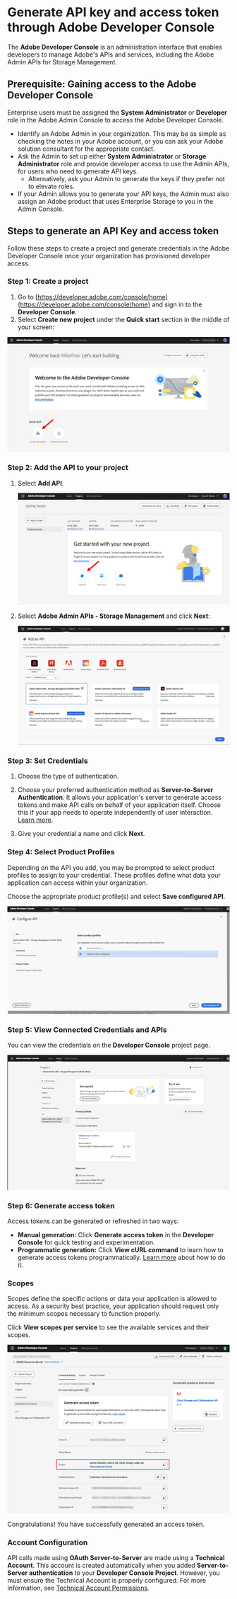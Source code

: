 # Generate API key and access token through Adobe Developer Console

The **Adobe Developer Console** is an administration interface that enables developers to manage Adobe's APIs and services, including the  Adobe Admin APIs for Storage Management.

## Prerequisite: Gaining access to the Adobe Developer Console

Enterprise users must be assigned the **System Administrator** or **Developer** role in the Adobe Admin Console to access the Adobe Developer Console.

- Identify an Adobe Admin in your organization. This may be as simple as checking the notes in your Adobe account, or you can ask your Adobe solution consultant for the appropriate contact.
- Ask the Admin to set up either **System Administrator** or **Storage Administrator** role and provide developer access to use the Admin APIs, for users who need to generate API keys.
  - Alternatively, ask your Admin to generate the keys if they prefer not to elevate roles.
- If your Admin allows you to generate your API keys, the Admin must also assign an Adobe product that uses Enterprise Storage to you in the Admin Console.

## Steps to generate an API Key and access token

Follow these steps to create a project and generate credentials in the Adobe Developer Console once your organization has provisioned developer access.

### Step 1: Create a project

1. Go to [https://developer.adobe.com/console/home](https://developer.adobe.com/console/home) and sign in to the **Developer Console**.
2. Select **Create new project** under the **Quick start** section in the middle of your screen:

![Create a project](./images/create-dev-project.jpg)

### Step 2: Add the API to your project

1. Select **Add API**.

   ![Add API](./images/add-api.jpg)

2. Select **Adobe Admin APIs - Storage Management** and click **Next**:

     ![Pick Adobe Admin APIs - Storage Management option](./images/pick-cloudstorage-api.jpg)

### Step 3: Set Credentials

1. Choose the type of authentication.
2. Choose your preferred authentication method as **Server-to-Server Authentication**. It allows your application's server to generate access tokens and make API calls on behalf of your application itself. Choose this if your app needs to operate independently of user interaction. [Learn more](https://developer.adobe.com/developer-console/docs/guides/authentication/ServerToServerAuthentication/).

3. Give your credential a name and click **Next**.

### Step 4: Select Product Profiles

Depending on the API you add, you may be prompted to select product profiles to assign to your credential. These profiles define what data your application can access within your organization.

Choose the appropriate product profile(s) and select **Save configured API**.

![Choose product profile](./images/choose_profile.jpg)

### Step 5: View Connected Credentials and APIs

You can view the credentials on the **Developer Console** project page.

![Connect another credential](./images/connect_another_credential.jpg)

### Step 6: Generate access token

Access tokens can be generated or refreshed in two ways:

- **Manual generation:** Click **Generate access token** in the **Developer Console** for quick testing and experimentation.
- **Programmatic generation:** Click **View cURL command** to learn how to generate access tokens programmatically. [Learn more](https://developer.adobe.com/developer-console/docs/guides/authentication/ServerToServerAuthentication/implementation/) about how to do it.

### Scopes

Scopes define the specific actions or data your application is allowed to access. As a security best practice, your application should request only the minimum scopes necessary to function properly.

Click **View scopes per service** to see the available services and their scopes.

![Get scopes](./images/get_scopes.jpg)

Congratulations! You have successfully generated an access token.

### Account Configuration

API calls made using **OAuth Server-to-Server** are made using a **Technical Account**. This account is created automatically when you added **Server-to-Server authentication** to your **Developer Console Project**. However, you must ensure the Technical Account is properly configured. For more information, see [Technical Account Permissions](./authentication.md#technical-account-permissions).
